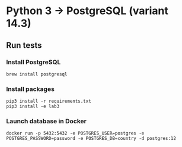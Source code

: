 # Python 3 -> PostgreSQL (variant 14.3)
## Run tests
### Install PostgreSQL
```
brew install postgresql
```
### Install packages
```
pip3 install -r requirements.txt
pip3 install -e lab3
```
### Launch database in Docker
```docker
docker run -p 5432:5432 -e POSTGRES_USER=postgres -e POSTGRES_PASSWORD=password -e POSTGRES_DB=country -d postgres:12
```
